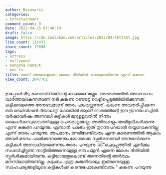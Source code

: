 ```yaml
---
author: Beaumaris
categories:
- Entertainment
comment_count: 0
date: 2022-04-25 07:40:59
draft: false
image: https://cdn.boolokam.com/articles/2022/04/thtthht.jpg
like_count: 131431
share_count: 19898
tags:
- actress
- bollywood
- Kangana Ranaut
- mee to
title: അന്ന് അയാളെന്നെ മോശം രീതിയിൽ തൊടുമായിരുന്നു എന്ന് കങ്കണ
view_count: 2047761
---
```


ഇപ്പോൾ മീടു കാമ്പയിനിങ്ങിന്റെ കാലമാണല്ലോ. അത്തരത്തിൽ അവസാനം വാർത്തയാകുന്നതാണ് നടി കങ്കണ റണൗട്ട് വെളിപ്പെടുത്തിയിരിക്കുന്നത്. കുട്ടിക്കാലത്തെ അനുഭവമാണ് താരം പങ്കുവയ്ക്കുന്നത്. കങ്കണ അവതരിപ്പിക്കുന്ന ഒരു ടെലിവിഷൻ റിയാലിറ്റി ഷോയിൽ ആണ് താരത്തിന്റെ ഈ തുറന്നുപറച്ചിൽ. വർഷാവർഷം അനവധി കുട്ടികൾ മറ്റുളളവരിൽ നിന്നും ലൈംഗികസ്വഭാവത്തിലുള്ള പെരുമാറ്റങ്ങളും അതിരംങളും അഭിമുഖീകരിക്കുന്നു എന്ന് കങ്കണ പറയുന്നു. എന്നാൽ പലരും ഇത് തുറന്നുപറയാൻ തയ്യാറാകുന്നില്ല എന്ന് താരം പറയുന്നു. അപമാനം നേരിടേണ്ടിവരും എന്ന കാരണത്തിൽ ആകാം അവർ മൗനം പാലിക്കുന്നതെന്നും മോശമായ സ്പര്ശനങ്ങൾ അനുഭവിക്കുന്ന കുട്ടികൾ അനവധിയാണെന്നും താരം പറയുന്നു. ![](https://cdn.boolokam.com/articles/2022/04/thtthht.jpg)"ചെറുപ്പത്തിൽ എനിക്കും സംഭവിച്ചിട്ടുണ്ട്. നാട്ടിൽത്തന്നെയുള്ള ഒരു പയ്യൻ എന്നെ മോശം രീതിയിൽ സ്പർശിക്കുമായിരുന്നു. കുട്ടിയായതുകൊണ്ട് അന്നതിന്റെ അർത്ഥം മനസിലായിരുന്നില്ല. കുടുംബം എത്ര കരുതിയാലും ഇങ്ങനെയുള്ള സാഹചര്യങ്ങളിലൂടെ കുട്ടികൾക്ക് കടന്നുപോകേണ്ടിവരും " കങ്കണ പറയുന്നു